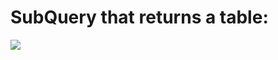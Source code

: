 # **SubQuery that returns a table:**

**![](https://lh6.googleusercontent.com/XsWx18RSRW0ZdR9RRxyN28qcSPjzG7DqsUN8bqF0tq9w6z00uHcit21PiOkc1LkotZ_hEpEbPSBV3ArLOIpMNZ0qMf1KaLs9e2Uxthlg1_ODt9pKa_Qz1gj5U_bRxquPJUMEyNXsbeSTq7bzVjiGO6w)**